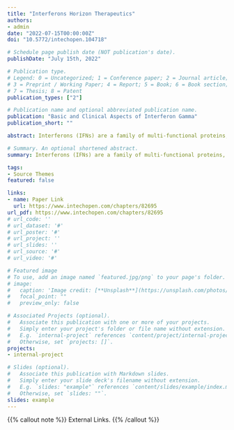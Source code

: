 ```yaml
---
title: "Interferons Horizon Therapeutics"
authors:
- admin
date: "2022-07-15T00:00:00Z"
doi: "10.5772/intechopen.104718"

# Schedule page publish date (NOT publication's date).
publishDate: "July 15th, 2022"

# Publication type.
# Legend: 0 = Uncategorized; 1 = Conference paper; 2 = Journal article;
# 3 = Preprint / Working Paper; 4 = Report; 5 = Book; 6 = Book section;
# 7 = Thesis; 8 = Patent
publication_types: ["2"]

# Publication name and optional abbreviated publication name.
publication: "Basic and Clinical Aspects of Interferon Gamma"
publication_short: ""

abstract: Interferons (IFNs) are a family of multi-functional proteins, called cytokines, that are produced by immune cells such as leukocytes, natural killer (NK) cells, macrophages, fibroblasts, and epithelial cells. The minute amount of these α-helical glycoproteins, produced by mammalian cells, are firm components of the innate arm of the immune system providing rapid and broad protection against numerous types of invading pathogens. Interferons, from their discovery in the 19th century, have always held out a promise of important clinical utility first as an antiviral agent and more recently holding anti-inflammatory and regenerative effects for treating various neurological diseases such as multiple sclerosis, encephalopathies, Alzheimer’s disease (AD), Parkinson’s disease (PD), amyotrophic lateral sclerosis (ALS), etc. IFNs elicit anti-viral and anti-inflammatory properties by inducing transcription of multiple IFN stimulated genes (ISG), a response that is partly mediated by Interferon regulatory factors (IRFs). This chapter provides a brief introduction of the interferon system as well as an in-depth assessment of the interferon signature and the various assay procedures for synthesizing non-natural interferon analogs for structural analysis, which may be helpful in designing improved products and act as a diagnostic tool for neurodegenerative disorders.

# Summary. An optional shortened abstract.
summary: Interferons (IFNs) are a family of multi-functional proteins, called cytokines, that are produced by immune cells such as leukocytes, natural killer (NK) cells, macrophages, fibroblasts, and epithelial cells. The minute amount of these α-helical glycoproteins, produced by mammalian cells, are firm components of the innate arm of the immune system providing rapid and broad protection against numerous types of invading pathogens. Interferons, from their discovery in the 19th century, have always held out a promise of important clinical utility first as an antiviral agent and more recently holding anti-inflammatory and regenerative effects for treating various neurological diseases such as multiple sclerosis, encephalopathies, Alzheimer’s disease (AD), Parkinson’s disease (PD), amyotrophic lateral sclerosis (ALS), etc.

tags:
- Source Themes
featured: false

links:
- name: Paper Link
  url: https://www.intechopen.com/chapters/82695
url_pdf: https://www.intechopen.com/chapters/82695
# url_code: ''
# url_dataset: '#'
# url_poster: '#'
# url_project: ''
# url_slides: ''
# url_source: '#'
# url_video: '#'

# Featured image
# To use, add an image named `featured.jpg/png` to your page's folder. 
# image:
#   caption: 'Image credit: [**Unsplash**](https://unsplash.com/photos/s9CC2SKySJM)'
#   focal_point: ""
#   preview_only: false

# Associated Projects (optional).
#   Associate this publication with one or more of your projects.
#   Simply enter your project's folder or file name without extension.
#   E.g. `internal-project` references `content/project/internal-project/index.md`.
#   Otherwise, set `projects: []`.
projects:
- internal-project

# Slides (optional).
#   Associate this publication with Markdown slides.
#   Simply enter your slide deck's filename without extension.
#   E.g. `slides: "example"` references `content/slides/example/index.md`.
#   Otherwise, set `slides: ""`.
slides: example
---
```


{{% callout note %}}
External Links.
{{% /callout %}}

<!-- Supplementary notes can be added here, including [code, math, and images](https://wowchemy.com/docs/writing-markdown-latex/). -->

